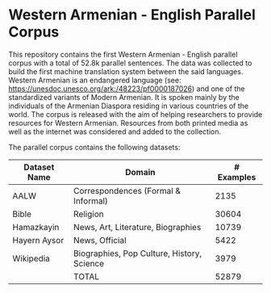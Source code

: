 # Western Armenian - English Parallel Corpus

This repository contains the first Western Armenian - English parallel corpus with a total of 52.8k parallel sentences. The data was collected to build the first machine translation system between the said languages. Western Armenian is an endangered language (see: https://unesdoc.unesco.org/ark:/48223/pf0000187026) and one of the standardized variants of Modern Armenian. It is spoken mainly by the individuals of the Armenian Diaspora residing in various countries of the world. 
The corpus is released with the aim of helping researchers to provide resources for Western Armenian. Resources from both printed media as well as the internet was considered and added to the collection. 

The parallel corpus contains the following datasets:

| Dataset Name 	| Domain                                     	| # Examples 	|
|--------------	|--------------------------------------------	|------------	|
| AALW         	| Correspondences (Formal & Informal)        	| 2135       	|
| Bible        	| Religion                                   	| 30604      	|
| Hamazkayin   	| News, Art, Literature, Biographies         	| 10739      	|
| Hayern Aysor 	| News, Official                             	| 5422       	|
| Wikipedia    	| Biographies, Pop Culture, History, Science 	| 3979       	|
|              	| TOTAL                                      	| 52879      	|
